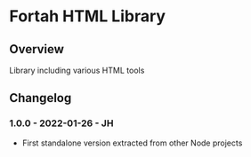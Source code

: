 # Fortah HTML Library

## Overview
Library including various HTML tools

## Changelog

### 1.0.0 - 2022-01-26 - JH
- First standalone version extracted from other Node projects